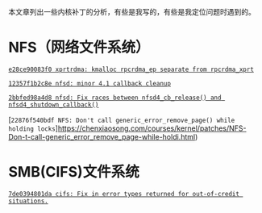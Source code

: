 本文章列出一些内核补丁的分析，有些是我写的，有些是我定位问题时遇到的。

# NFS（网络文件系统）

[`e28ce90083f0 xprtrdma: kmalloc rpcrdma_ep separate from rpcrdma_xprt`](https://chenxiaosong.com/courses/kernel/patches/xprtrdma-kmalloc-rpcrdma_ep-separate-from-rpcrdma_xp.html)

[`12357f1b2c8e nfsd: minor 4.1 callback cleanup`](https://chenxiaosong.com/courses/kernel/patches/nfsd-minor-4.1-callback-cleanup.html)

[`2bbfed98a4d8 nfsd: Fix races between nfsd4_cb_release() and nfsd4_shutdown_callback()`](https://chenxiaosong.com/courses/kernel/patches/nfsd-Fix-races-between-nfsd4_cb_release-and-nfsd4_sh.html)

[`22876f540bdf NFS: Don't call generic_error_remove_page() while holding locks`]https://chenxiaosong.com/courses/kernel/patches/NFS-Don-t-call-generic_error_remove_page-while-holdi.html)

# SMB(CIFS)文件系统

[`7de0394801da cifs: Fix in error types returned for out-of-credit situations.`](https://chenxiaosong.com/courses/kernel/patches/cifs-Fix-in-error-types-returned-for-out-of-credit-s.html)
